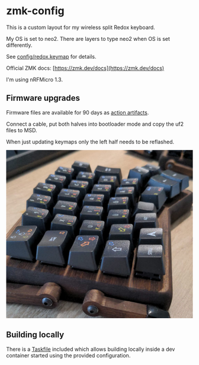 # zmk-config

This is a custom layout for my wireless split Redox keyboard.

My OS is set to neo2. There are layers to type neo2 when OS is set differently.

See [config/redox.keymap](config/redox.keymap) for details.

Official ZMK docs: [https://zmk.dev/docs](https://zmk.dev/docs)

I'm using nRFMicro 1.3.

## Firmware upgrades

Firmware files are available for 90 days as [action artifacts](https://github.com/choopm/zmk-config/actions/workflows/build.yml).

Connect a cable, put both halves into bootloader mode and copy the uf2 files to MSD.

When just updating keymaps only the left half needs to be reflashed.

![Redox](redox.jpg)

## Building locally

There is a [Taskfile](Taskfile.yml) included which allows building locally
inside a dev container started using the provided configuration.
